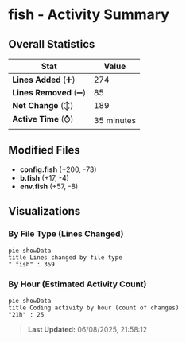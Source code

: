 # fish - Activity Summary 

## Overall Statistics

| Stat                   | Value                                                             |
| ---------------------- | ----------------------------------------------------------------- |
| **Lines Added** (➕)   | 274                                          |
| **Lines Removed** (➖) | 85                                        |
| **Net Change** (↕)    | 189                |
| **Active Time** (⌚)   | 35 minutes |


## Modified Files
- **config.fish** (+200, -73)
- **b.fish** (+17, -4)
- **env.fish** (+57, -8)

## Visualizations

### By File Type (Lines Changed)

```mermaid
pie showData
title Lines changed by file type
".fish" : 359
```

### By Hour (Estimated Activity Count)

```mermaid
pie showData
title Coding activity by hour (count of changes)
"21h" : 25
```


> **Last Updated:** 06/08/2025, 21:58:12
